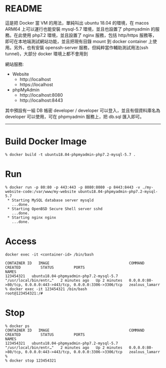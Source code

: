 # README

這是把 Docker 當 VM 的用法，單純叫出 ubuntu 18.04 的環境，在 macos ARM64 上可以運行也能安裝 mysql-5.7 環境，並且也設置了 phpmyadmin 的服務。在此使用 php7.2 環境，並且設置了 nginx 服務，包括 http/https 服務等，即可在本地端測試網站功能，並且把現有目錄 mount 到 docker container 上使用。另外，也有安裝 openssh-server 服務，但純粹當作輔助測試用法(ssh tunnel)，大部分 docker 環境上都不會用到

網站服務:

- Website
  - http://localhost
  - https://localhost
- phpMyAdmin
  - http://localhost:8080
  - http://localhost:8443

其中預設有一組 DB 帳密 developer / developer 可以登入，並且有個資料庫名為 developer 可以使用，可在 phpmyadmin 服務上，把 db.sql 匯入即可。

---

# Build Docker Image

```
% docker build -t ubuntu18.04-phpmyadmin-php7.2-mysql-5.7 .
```

# Run

```
% docker run -p 80:80 -p 443:443 -p 8080:8080 -p 8443:8443 -v ./my-website-code:/var/www/my-website ubuntu18.04-phpmyadmin-php7.2-mysql-5.7
 * Starting MySQL database server mysqld
   ...done.
 * Starting OpenBSD Secure Shell server sshd
   ...done.
 * Starting nginx nginx
   ...done.
```

# Access

`docker exec -it <container-id> /bin/bash`

```
CONTAINER ID   IMAGE                                    COMMAND                   CREATED         STATUS         PORTS                                                              NAMES
123454321   ubuntu18.04-phpmyadmin-php7.2-mysql-5.7   "/usr/local/bin/entr…"   2 minutes ago   Up 2 minutes   0.0.0.0:80->80/tcp, 0.0.0.0:443->443/tcp, 0.0.0.0:3306->3306/tcp   zealous_lamarr
% docker exec -it 123454321 /bin/bash
root@123454321:/# 
```

# Stop

```
% docker ps
CONTAINER ID   IMAGE                                    COMMAND                   CREATED         STATUS         PORTS                                                              NAMES
123454321   ubuntu18.04-phpmyadmin-php7.2-mysql-5.7   "/usr/local/bin/entr…"   2 minutes ago   Up 2 minutes   0.0.0.0:80->80/tcp, 0.0.0.0:443->443/tcp, 0.0.0.0:3306->3306/tcp   zealous_lamarr
%
% docker stop 123454321
```
